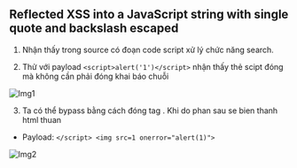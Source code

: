 ## Reflected XSS into a JavaScript string with single quote and backslash escaped

1. Nhận thấy trong source có đoạn code script xử lý chức năng search.

2. Thử với payload ``<script>alert('1')</script>`` nhận thấy thẻ scipt đóng mà không cần phải đóng khai báo chuỗi 

![Img1](\asset/../img/js_handle.png)

3. Ta có thể bypass bằng cách đóng tag </script>. Khi do phan sau se bien thanh html thuan
- Payload: ```</script> <img src=1 onerror="alert(1)">```

![Img2](\asset/../img/done.png)